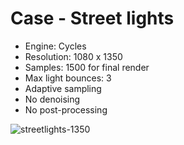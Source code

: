 # Case - Street lights

- Engine: Cycles
- Resolution: 1080 x 1350
- Samples: 1500 for final render
- Max light bounces: 3
- Adaptive sampling
- No denoising
- No post-processing

![streetlights-1350](https://user-images.githubusercontent.com/54509721/143872018-58c320d8-e078-47b9-85dd-41ebd63798cc.png)
